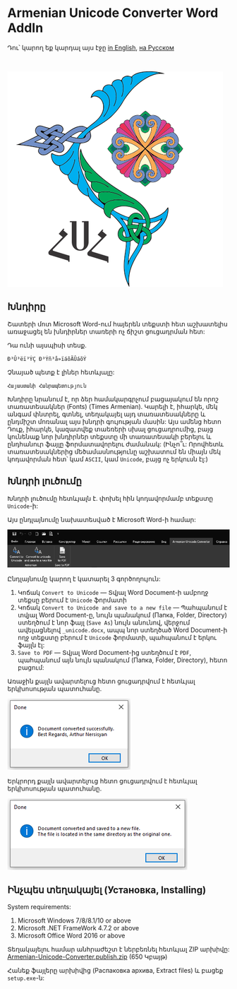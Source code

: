 # Armenian Unicode Converter Word AddIn

Դու՝ կարող եք կարդալ այս էջը [in English](./README.md), [на Русском](./README_RU.md)

</br>

![logo](./assets/logo.png)

## Խնդիրը

Շատերի մոտ Microsoft Word-ում հայերեն տեքստի հետ աշխատելիս առաջացել են խնդիրներ տառերի ոչ ճիշտ ցուցադրման հետ:

Դա ունի այսպիսի տեսք.
```
Ð³Û³ëï³ÝÇ Ð³Ýñ³å»ïáõÃÛáõÝ
```

Չնայած պետք է լիներ հետևյալը:
```
Հայաստանի Հանրապետություն
```

Խնդիրը նրանում է, որ ձեր համակարգրչում բացայակում են որոշ տառատեսակներ (Fonts) (Times Armenian). Կարելի է, իհարկե, մեկ անգամ փնտրել, գտնել, տեղակայել այդ տառատեսակները և ընդմիշտ մոռանալ այս խնդրի գույության մասին: Այս ամենց հետո Դուք, իհարկե, կազատվեք տաեռերի սխալ ցուցադրումից, բայց կունենաք նոր խնդիրներ տեքստը մի տառատեսակի բերելու և ընդհանուր ֆայլը ֆորմատավորելու ժամանակ: (Ինչո՞ւ: Որովհետև տառատեսակներից մեծամասնությունը աշխատում են միայն մեկ կոդավորման հետ՝ կամ `ASCII`, կամ `Unicode`, բայց ոչ երկուսն էլ:)


## Խնդրի լուծումը

Խնդրի լուծումը հետևյալն է. փոխել հին կոդավորմամբ տեքստը `Unicode`-ի:

Այս ընդլայնումը նախատեսված է Microsoft Word-ի համար:

![main](./assets/main.png)

Ընդլայնումը կարող է կատարել 3 գործողույուն:

1. Կոճակ `Convert to Unicode` —  Տվյալ Word Document-ի ամբողջ տեքսը բերում է `Unicode` ֆորմատի
2. Կոճակ `Convert to Unicode and save to a new file` —  Պահպանում է տվյալ Word Document-ը, նույն պանակում (Папка, Folder, Directory) ստեղծում է նոր ֆայլ (`Save As`) նույն անունով, վերջում ավելացնելով `_unicode.docx`,  ապպ նոր ստեղծած Word Document-ի ողջ տեքստը բերում է `Unicode` ֆորմատի, պահպանում է երկու ֆայլն էլ:
3. `Save to PDF` — Տվյալ Word Document-ից ստեղծում է `PDF`, պահպանում այն նույն պանակում (Папка, Folder, Directory), հետո բացում:

Առաջին քայլն ավարտելուց հետո ցուցադրվում է հետևյալ երկխոսության պատուհանը.

![main](./assets/dialog1.png)

Երկրորդ քայլն ավարտելուց հետո ցուցադրվում է հետևյալ երկխոսության պատուհանը.

![main](./assets/dialog2.png)

## Ինչպես տեղակայել (Установка, Installing)

System requirements:
1. Microsoft Windows 7/8/8.1/10 or above
2. Microsoft .NET FrameWork 4.7.2 or above
3. Microsoft Office Word 2016 or above

Տեղակայելու համար անհրաժեշտ է ներբեռնել հետևյալ ZIP արխիվը: [Armenian-Unicode-Converter.publish.zip](./Armenian-Uniocode-Converter.publish.zip) (650 Կբայթ)

Հանեք ֆայլերը արխիվից (Распаковка архива, Extract files) և բացեք `setup.exe`-ն: